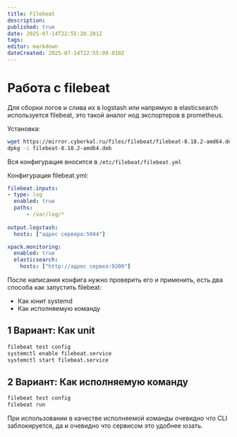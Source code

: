 ```yaml
---
title: Filebeat
description: 
published: true
date: 2025-07-14T22:55:20.281Z
tags: 
editor: markdown
dateCreated: 2025-07-14T22:55:09.010Z
---
```


# Работа с filebeat

Для сборки логов и слива их в logstash или напрямую в elasticsearch используется filebeat, это такой аналог нод экспортеров в prometheus.

Установка:

```bash
wget https://mirror.cyberkal.ru/files/filebeat/filebeat-8.18.2-amd64.deb
dpkg -i filebeat-8.18.2-amd64.deb
```

Вся конфигурация вносится в `/etc/filebeat/filebeat.yml`

Конфигурация filebeat.yml:

```yml
filebeat.inputs:
- type: log
  enabled: true
  paths:
      - /var/log/*
  
output.logstash:
  hosts: ["адрес сервера:5044"]

xpack.monitoring:
  enabled: true
  elasticsearch:
    hosts: ["http://адрес сервеа:9200"]
```

После написания конфига нужно проверить его и применить, есть два способа как запустить  filebeat:
- Как юнит systemd
- Как исполняемую команду

## 1 Вариант: Как unit

```bash
filebeat test config
systemctl enable filebeat.service
systemctl start filebeat.service
```

## 2 Вариант: Как исполняемую команду

```bash
filebeat test config
filebeat run
```

При использовании в качестве исполняемой команды очевидно что CLI заблокируется, да и очевидно что сервисом это удобнее юзать.